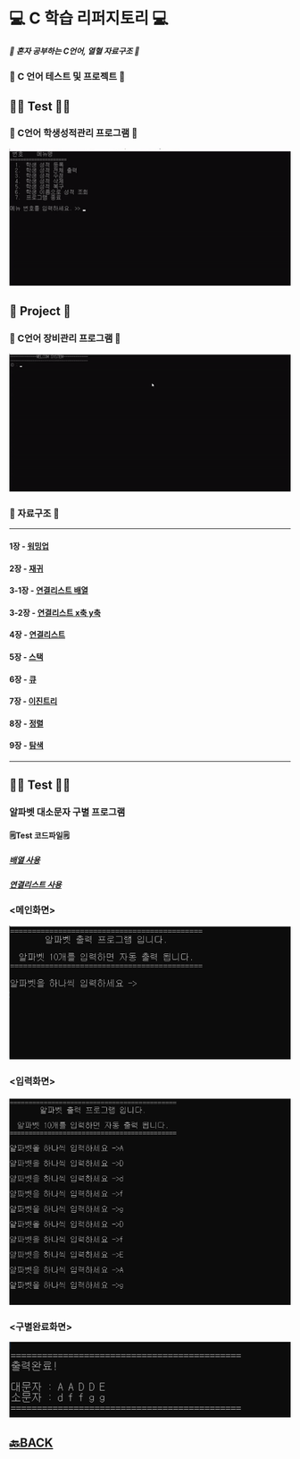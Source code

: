 # 💻 C 학습 리퍼지토리 💻
##### 📖 혼자 공부하는 C언어, 열혈 자료구조 📖

### 📁 C 언어 테스트 및 프로젝트 📁

## ✍🏻 Test ✍🏻
### 📝 C언어 학생성적관리 프로그램 📝
<img src = https://github.com/XOXOT/C_study/blob/master/C%EA%B8%B0%EB%B3%B8/img/%ED%95%99%EC%83%9D%20%EC%84%B1%EC%A0%81%20%EA%B4%80%EB%A6%AC.gif>

## 📑 Project 📑
### 📝 C언어 장비관리 프로그램 📝
<img src = https://github.com/XOXOT/C_study/blob/master/C%EA%B8%B0%EB%B3%B8/%EB%AF%B8%EB%8B%88%ED%94%84%EB%A1%9C%EC%A0%9D%ED%8A%B8(%EC%9E%A5%EB%B9%84%EA%B4%80%EB%A6%AC)/img/%EC%9E%A5%EB%B9%84%EA%B4%80%EB%A6%AC.gif>

### 📁 자료구조 📁
___ 
#### 1장 - [워밍업](https://github.com/XOXOT/C_study/tree/master/%EC%9E%90%EB%A3%8C%EA%B5%AC%EC%A1%B0/Chapter1(%EC%9B%8C%EB%B0%8D%EC%97%85))
#### 2장 - [재귀](https://github.com/XOXOT/C_study/tree/master/%EC%9E%90%EB%A3%8C%EA%B5%AC%EC%A1%B0/Chapter2(%EC%9E%AC%EA%B7%80))
#### 3-1장 - [연결리스트 배열](https://github.com/XOXOT/C_study/tree/master/%EC%9E%90%EB%A3%8C%EA%B5%AC%EC%A1%B0/Chapter3-1(%EC%97%B0%EA%B2%B0%EB%A6%AC%EC%8A%A4%ED%8A%B8%20%EB%B0%B0%EC%97%B4))
#### 3-2장 - [연결리스트 x축 y축](https://github.com/XOXOT/C_study/tree/master/%EC%9E%90%EB%A3%8C%EA%B5%AC%EC%A1%B0/Chapter3-2(%EC%97%B0%EA%B2%B0%EB%A6%AC%EC%8A%A4%ED%8A%B8%20x%EC%B6%95%20y%EC%B6%95))
#### 4장 - [연결리스트](https://github.com/XOXOT/C_study/tree/master/%EC%9E%90%EB%A3%8C%EA%B5%AC%EC%A1%B0/Chapter4(%EC%97%B0%EA%B2%B0%EB%A6%AC%EC%8A%A4%ED%8A%B8))
#### 5장 - [스택](https://github.com/XOXOT/C_study/tree/master/%EC%9E%90%EB%A3%8C%EA%B5%AC%EC%A1%B0/Chapter5(%EC%8A%A4%ED%83%9D))
#### 6장 - [큐](https://github.com/XOXOT/C_study/tree/master/%EC%9E%90%EB%A3%8C%EA%B5%AC%EC%A1%B0/Chapter6(%ED%81%90))
#### 7장 - [이진트리](https://github.com/XOXOT/C_study/tree/master/%EC%9E%90%EB%A3%8C%EA%B5%AC%EC%A1%B0/Chapter7(%EC%9D%B4%EC%A7%84%ED%8A%B8%EB%A6%AC))
#### 8장 - [정렬](https://github.com/XOXOT/C_study/tree/master/%EC%9E%90%EB%A3%8C%EA%B5%AC%EC%A1%B0/Chapter8(%EC%A0%95%EB%A0%AC))
#### 9장 - [탐색](https://github.com/XOXOT/C_study/tree/master/%EC%9E%90%EB%A3%8C%EA%B5%AC%EC%A1%B0/Chapter9(%ED%83%90%EC%83%89)) 
___ 
## ✍🏻 Test ✍🏻
### 알파벳 대소문자 구별 프로그램
#### 🗒Test 코드파일🗒
##### [배열 사용](https://github.com/XOXOT/C_study/blob/master/%EC%9E%90%EB%A3%8C%EA%B5%AC%EC%A1%B0/%ED%8F%89%EA%B0%80/%EB%B0%B0%EC%97%B4%20%EC%82%AC%EC%9A%A9.c)
##### [연결리스트 사용](https://github.com/XOXOT/C_study/blob/master/%EC%9E%90%EB%A3%8C%EA%B5%AC%EC%A1%B0/%ED%8F%89%EA%B0%80/%EC%97%B0%EA%B2%B0%EB%A6%AC%EC%8A%A4%ED%8A%B8%20%EC%82%AC%EC%9A%A9.c)

### <메인화면>
![Test](https://github.com/XOXOT/C_study/blob/master/%EC%9E%90%EB%A3%8C%EA%B5%AC%EC%A1%B0/img/%EB%A9%94%EC%9D%B8%ED%99%94%EB%A9%B4.png)

### <입력화면>
![Test](https://github.com/XOXOT/C_study/blob/master/%EC%9E%90%EB%A3%8C%EA%B5%AC%EC%A1%B0/img/%EC%9E%85%EB%A0%A5%ED%99%94%EB%A9%B4.png)

### <구별완료화면>
![Test](https://github.com/XOXOT/C_study/blob/master/%EC%9E%90%EB%A3%8C%EA%B5%AC%EC%A1%B0/img/%EC%99%84%EB%A3%8C%ED%99%94%EB%A9%B4.png)


## [🔙BACK](https://github.com/XOXOT?tab=repositories)
